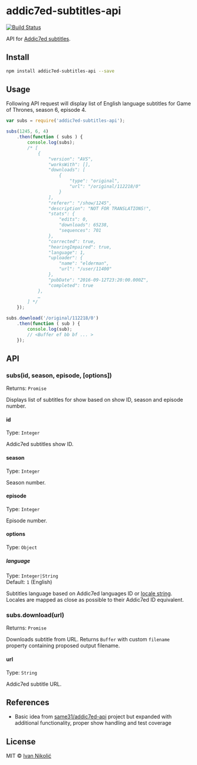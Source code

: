 # addic7ed-subtitles-api

[![Build Status][ci-img]][ci]

API for [Addic7ed subtitles][addic7ed].

## Install

```sh
npm install addic7ed-subtitles-api --save
```

## Usage

Following API request will display list of English language subtitles for Game of Thrones, season 6, episode 4.

```js
var subs = require('addic7ed-subtitles-api');

subs(1245, 6, 4)
	.then(function ( subs ) {
		console.log(subs);
		/* [
			{
				"version": "AVS",
				"worksWith": [],
				"downloads": [
					{
						"type": "original",
						"url": "/original/112218/0"
					}
				],
				"referer": "/show/1245",
				"description": "NOT FOR TRANSLATIONS!",
				"stats": {
					"edits": 0,
					"downloads": 65238,
					"sequences": 701
				},
				"corrected": true,
				"hearingImpaired": true,
				"language": 1,
				"uploader": {
					"name": "elderman",
					"url": "/user/11400"
				},
				"pubDate": "2016-09-12T23:20:00.000Z",
				"completed": true
			},
			…
		] */
	});

subs.download('/original/112218/0')
	.then(function ( sub ) {
		console.log(sub);
		// <Buffer ef bb bf ... >
	});
```

## API

### subs(id, season, episode, [options])

Returns: `Promise`

Displays list of subtitles for show based on show ID, season and episode number.

#### id

Type: `Integer`

Addic7ed subtitles show ID.

#### season

Type: `Integer`

Season number.

#### episode

Type: `Integer`

Episode number.

#### options

Type: `Object`

##### language

Type: `Integer|String`  
Default: `1` (English)

Subtitles language based on Addic7ed languages ID or [locale string][locales]. Locales are mapped as close as possible to their Addic7ed ID equivalent.

### subs.download(url)

Returns: `Promise`

Downloads subtitle from URL. Returns `Buffer` with custom `filename` property containing proposed output filename.

#### url

Type: `String`

Addic7ed subtitle URL.

## References

* Basic idea from [same31/addic7ed-api](https://github.com/same31/addic7ed-api) project but expanded with additional functionality, proper show handling and test coverage

## License

MIT © [Ivan Nikolić](http://ivannikolic.com)

[ci]: https://travis-ci.org/niksy/addic7ed-subtitles-api
[ci-img]: https://img.shields.io/travis/niksy/addic7ed-subtitles-api.svg
[addic7ed]: http://www.addic7ed.com/
[locales]: https://github.com/python/cpython/blob/be2a1a76fa43bb1ea1b3577bb5bdd506a2e90e37/Lib/locale.py#L1395-L1604

